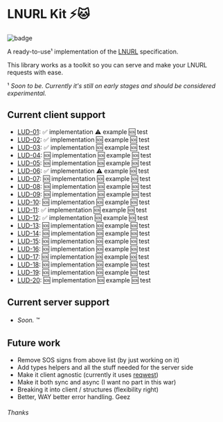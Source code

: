 # LNURL Kit ⚡🐱
![badge](https://github.com/lsunsi/lnurlkit/actions/workflows/test.yml/badge.svg)

A ready-to-use¹ implementation of the [LNURL](https://github.com/lnurl/luds) specification.

This library works as a toolkit so you can serve and make your LNURL requests with ease.

¹ _Soon to be. Currently it's still on early stages and should be considered experimental._

## Current client support

- [LUD-01](https://github.com/lnurl/luds/blob/luds/01.md): ✅ implementation ⚠️ example 🆘 test
- [LUD-02](https://github.com/lnurl/luds/blob/luds/02.md): ✅ implementation 🆘 example 🆘 test
- [LUD-03](https://github.com/lnurl/luds/blob/luds/03.md): ✅ implementation 🆘 example 🆘 test
- [LUD-04](https://github.com/lnurl/luds/blob/luds/04.md): 🆘 implementation 🆘 example 🆘 test
- [LUD-05](https://github.com/lnurl/luds/blob/luds/05.md): 🆘 implementation 🆘 example 🆘 test
- [LUD-06](https://github.com/lnurl/luds/blob/luds/06.md): ✅ implementation ⚠️ example 🆘 test
- [LUD-07](https://github.com/lnurl/luds/blob/luds/07.md): 🆘 implementation 🆘 example 🆘 test
- [LUD-08](https://github.com/lnurl/luds/blob/luds/08.md): 🆘 implementation 🆘 example 🆘 test
- [LUD-09](https://github.com/lnurl/luds/blob/luds/09.md): 🆘 implementation 🆘 example 🆘 test
- [LUD-10](https://github.com/lnurl/luds/blob/luds/10.md): 🆘 implementation 🆘 example 🆘 test
- [LUD-11](https://github.com/lnurl/luds/blob/luds/11.md): ✅ implementation 🆘 example 🆘 test
- [LUD-12](https://github.com/lnurl/luds/blob/luds/12.md): ✅ implementation 🆘 example 🆘 test
- [LUD-13](https://github.com/lnurl/luds/blob/luds/13.md): 🆘 implementation 🆘 example 🆘 test
- [LUD-14](https://github.com/lnurl/luds/blob/luds/14.md): 🆘 implementation 🆘 example 🆘 test
- [LUD-15](https://github.com/lnurl/luds/blob/luds/15.md): 🆘 implementation 🆘 example 🆘 test
- [LUD-16](https://github.com/lnurl/luds/blob/luds/16.md): 🆘 implementation 🆘 example 🆘 test
- [LUD-17](https://github.com/lnurl/luds/blob/luds/17.md): 🆘 implementation 🆘 example 🆘 test
- [LUD-18](https://github.com/lnurl/luds/blob/luds/18.md): 🆘 implementation 🆘 example 🆘 test
- [LUD-19](https://github.com/lnurl/luds/blob/luds/19.md): 🆘 implementation 🆘 example 🆘 test
- [LUD-20](https://github.com/lnurl/luds/blob/luds/20.md): 🆘 implementation 🆘 example 🆘 test

## Current server support

- ###### Soon. ™

## Future work
- Remove SOS signs from above list (by just working on it)
- Add types helpers and all the stuff needed for the server side
- Make it client agnostic (currently it uses [reqwest](https://github.com/seanmonstar/reqwest))
- Make it both sync and async (I want no part in this war)
- Breaking it into client / structures (flexibility right)
- Better, WAY better error handling. Geez

###### Thanks
